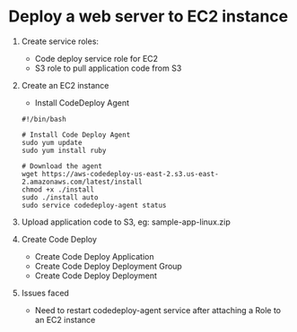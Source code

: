 # Deploy a web server to EC2 instance

1. Create service roles:
   - Code deploy service role for EC2
   - S3 role to pull application code from S3
2. Create an EC2 instance

   - Install CodeDeploy Agent

   ```
   #!/bin/bash

   # Install Code Deploy Agent
   sudo yum update
   sudo yum install ruby

   # Download the agent
   wget https://aws-codedeploy-us-east-2.s3.us-east-2.amazonaws.com/latest/install
   chmod +x ./install
   sudo ./install auto
   sudo service codedeploy-agent status

   ```

3. Upload application code to S3, eg: sample-app-linux.zip
4. Create Code Deploy
   - Create Code Deploy Application
   - Create Code Deploy Deployment Group
   - Create Code Deploy Deployment
5. Issues faced
   - Need to restart codedeploy-agent service after attaching a Role to an EC2 instance
